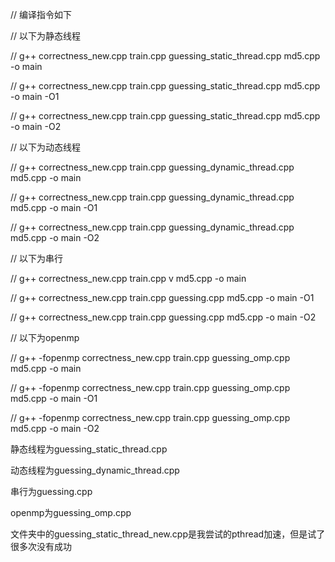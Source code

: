 // 编译指令如下

// 以下为静态线程

// g++ correctness_new.cpp train.cpp guessing_static_thread.cpp md5.cpp -o main

// g++ correctness_new.cpp train.cpp guessing_static_thread.cpp md5.cpp -o main -O1

// g++ correctness_new.cpp train.cpp guessing_static_thread.cpp md5.cpp -o main -O2



// 以下为动态线程

// g++ correctness_new.cpp train.cpp guessing_dynamic_thread.cpp md5.cpp -o main

// g++ correctness_new.cpp train.cpp guessing_dynamic_thread.cpp md5.cpp -o main -O1

// g++ correctness_new.cpp train.cpp guessing_dynamic_thread.cpp md5.cpp -o main -O2


// 以下为串行

// g++ correctness_new.cpp train.cpp v md5.cpp -o main

// g++ correctness_new.cpp train.cpp guessing.cpp md5.cpp -o main -O1

// g++ correctness_new.cpp train.cpp guessing.cpp md5.cpp -o main -O2


// 以下为openmp

// g++ -fopenmp correctness_new.cpp train.cpp guessing_omp.cpp md5.cpp -o main

// g++ -fopenmp correctness_new.cpp train.cpp guessing_omp.cpp md5.cpp -o main -O1

// g++ -fopenmp correctness_new.cpp train.cpp guessing_omp.cpp md5.cpp -o main -O2

静态线程为guessing_static_thread.cpp

动态线程为guessing_dynamic_thread.cpp

串行为guessing.cpp

openmp为guessing_omp.cpp


文件夹中的guessing_static_thread_new.cpp是我尝试的pthread加速，但是试了很多次没有成功
